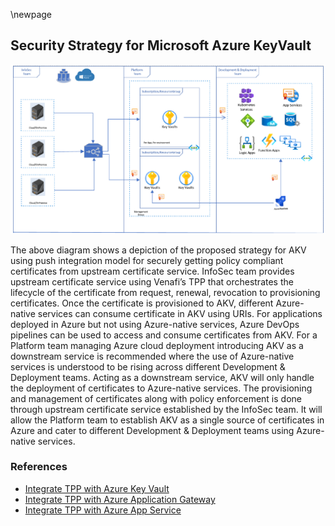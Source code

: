 \newpage 

## Security Strategy for Microsoft Azure KeyVault

![Strategy for an Azure Key Vault using a push integration model](images/akv.png)

The above diagram shows a depiction of the proposed strategy for AKV using push integration model for securely getting policy compliant certificates from upstream certificate service. InfoSec team provides upstream certificate service using Venafi’s TPP that orchestrates the lifecycle of the certificate from request, renewal, revocation to provisioning certificates. Once the certificate is provisioned to AKV, different
Azure-native services can consume certificate in AKV using URIs. For applications deployed in Azure but not using Azure-native services, Azure DevOps pipelines can be used to access and consume certificates
from AKV.
For a Platform team managing Azure cloud deployment introducing AKV as a downstream service is recommended where the use of Azure-native services is understood to be rising across different Development & Deployment teams. Acting as a downstream service, AKV will only handle the deployment of certificates to Azure-native services. The provisioning and management of certificates along with policy enforcement is done through upstream certificate service established by the InfoSec team. It will allow the Platform team to establish AKV as a single source of certificates in Azure and cater to different Development & Deployment teams using Azure-native services.

### References
* [Integrate TPP with Azure Key Vault](azure/akv-downstream-service.md)
* [Integrate TPP with Azure Application Gateway](azure/akv-application-gateway.md)
* [Integrate TPP with Azure App Service](azure/akv-app-service.md)